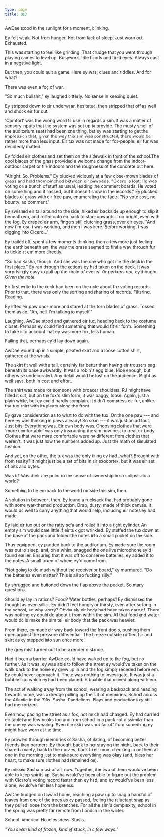 ```yaml
---
type: page
title: 013
---
```



AwDae stood in the sunlight for a moment, blinking.

Ey felt weak. Not from hunger. Not from lack of sleep. Just worn out. Exhausted.

This was starting to feel like grinding. That drudge that you went through playing games to level up. Busywork. Idle hands and tired eyes. Always cast in a negative light.

But then, you could quit a game. Here ey was, clues and riddles. And for what?

There was even a fog of war.

"So much bullshit," ey laughed bitterly. No sense in keeping quiet.

Ey stripped down to eir underwear, hesitated, then stripped that off as well and shook eir fur out.

'Comfort' was the wrong word to use in regards a sim. It was a matter of sensory inputs that the system was set up to provide. The musty smell of the auditorium seats had been one thing, but ey was starting to get the impression that, given the way this sim was constructed, there would be rather more than less input. Eir tux was not made for fox-people: eir fur was decidedly matted.

Ey folded eir clothes and set them on the sidewalk in front of the school.The cool blades of the grass provided a welcome change from the indoor-outdoor carpet or tile indoors and the roughness of the concrete out here.

"Alright. So. Problems." Ey plucked viciously at a few close-mown blades of grass and held them pinched between eir pawpads. "Cicero is lost. He was voting on a bunch of stuff as usual, leading the comment boards. He voted on something and it passed, but it doesn't show in the records." Ey plucked blades of grass with eir free paw, enumerating the facts. "No vote cost, no bounty, no comment."

Ey swished eir tail around to the side, hiked eir backside up enough to slip it beneath em, and rolled onto eir back to stare upwards. Too bright, even with the fog. Ey draped eir arm, fingers still clutching grass, over eir eyes. "And now I'm lost. I was working, and then I was here. Before working, I was digging into Cicero..."

Ey trailed off, spent a few moments thinking, then a few more just feeling the earth beneath em, the way the grass seemed to find a way through fur to tickle at em more directly.

"So had Sasha, though. And she was the one who got me the deck in the first place." Ey ran through the actions ey had taken on the deck. It was surprisingly easy to pull up the chain of events. *Or perhaps not,* ey thought. *Given the note.*

Eir first write to the deck had been on the note about the voting records. Prior to that, there was only the sorting and sharing of records. Filtering. Reading.

Ey lifted eir paw once more and stared at the torn blades of grass. Tossed them aside. "Ah, hell. I'm talking to myself."

Laughing, AwDae stood and gathered eir tux, heading back to the costume closet. Perhaps ey could find something that would fit eir form. Something to take into account that ey was more fox, less human.

Failing that, perhaps ey'd lay down again.

AwDae wound up in a simple, pleated skirt and a loose cotton shirt, gathered at the wrists.

The skirt fit well with a tail, certainly far better than having eir trousers sag beneath its base awkwardly. It was a robin's egg blue. Nice enough, but otherwise undecorated. Any detail would be lost on the audience. Might as well save, both in cost and effort.

The shirt was made for someone with broader shoulders. RJ might have filled it out, but on the fox's slim form, it was baggy, loose. Again, just a plain white, but ey could hardly complain. It didn't compress eir fur, unlike the tux shirt with its pleats along the front.

Ey gave consideration as to what to do with the tux. On the one paw --- and here ey was thinking in paws already! So soon --- it was just an artifact. Just bits. Everything was. Eir own body was. Choosing clothes that were 'more comfortable' was only instructing the sim how best to treat eir body. Clothes that were more comfortable were no different from clothes that weren't. It was just how the numbers added up. Just the math of simulated fashion.

And yet, on the other, the tux was the only thing ey had...what? Brought with from reality? It might just be a set of bits in eir exocortex, but it was eir set of bits and bytes.

Was it? Was their any point to the sense of ownership in so solipsisitic a world?

Something to tie em back to the world outside this sim, then.

A solution in between, then. Ey found a rucksack that had probably gone with some war-themed production. Drab, dusty, made of thick canvas. It would do well to carry anything that would help, including eir notes ey had made.

Ey laid eir tux out on the ratty sofa and rolled it into a tight cylinder. An empty sim would care little if eir tux got wrinkled. Ey stuffed the tux down at the base of the pack and folded the notes into a small pocket on the side.

Thus equipped, ey padded back to the auditorium. Ey made sure the room was put to sleep, and, on a whim, snagged the one live microphone ey'd found earlier. Ensuring that it was off to conserve batteries, ey added it to the notes. A small token of where ey'd come from.

"Not going to do much without the receiver or board," ey murmured. "Do the batteries even matter? This is all so fucking silly."

Ey shrugged and buttoned down the flap above the pocket. So many questions.

Should ey lay in rations? Food? Water bottles, perhaps? Ey dismissed the thought as even sillier. Ey didn't feel hungry or thirsty, even after so long in the school, so why worry? Obviously eir body had been taken care of. There was nothing ey could do about it from within the sim. All that food and water would do is make the sim tell eir body that the pack was heavier.

From there, ey made eir way back toward the front doors, pushing them open against the pressure differential. The breeze outside ruffled fur and skirt as ey stepped into sun once more.

The grey mist turned out to be a render distance.

Had it been a barrier, AwDae could have walked up to the fog, but no further. As it was, ey was able to follow the street ey would've taken on the walk back to the home ey grew up in and the fog simply receded before em. Ey could never approach it. There was nothing to investigate. It was just a bubble into which ey had been placed. A bubble that moved along with em.

The act of walking away from the school, wearing a backpack and heading towards home, was a dredge pulling up the silt of memories. School across the Atlantic in the '90s. Sasha. Dandelions. Plays and productions ey still had memorized.

Even now, pacing the street as a fox, not much had changed. Ey had carried eir tablet and few books too and from school in a pack not dissimilar than the one ey was wearing. Even the skirt was not far off from something ey might have worn at the time.

Ey prowled through memories of Sasha, of dating, of becoming better friends than partners. Ey thought back to her staying the night, back to their shared anxiety, back to the movies, back to eir mom checking in on them at one in the morning just to make sure everything was okay (and, bless her heart, to make sure clothes had remained on).

Ey missed Sasha most of all, now. Together, the two of them would've been able to keep spirits up. Sasha would've been able to figure out the problem with Cicero's voting record faster then ey had, and ey would've been less alone, would've felt less hopeless.

AwDae trudged on toward home, reaching a paw up to snag a handful of leaves from one of the trees as ey passed, feeling the reluctant snap as they pulled loose from the branches. For all the sim's complexity, school in the spring was pretty far remote from London in the winter.

School. America. Hopelessness. Stasis.

*"You seem kind of frozen, kind of stuck, in a few ways."*
